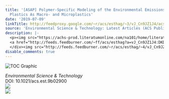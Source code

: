 ```yaml
---
title: '[ASAP] Polymer-Specific Modeling of the Environmental Emissions of Seven Commodity
  Plastics As Macro- and Microplastics'
date: '2019-07-09'
linkTitle: http://feedproxy.google.com/~r/acs/esthag/~3/vJ_Cn9JZ1J4/acs.est.9b02900
source: 'Environmental Science & Technology: Latest Articles (ACS Publications)'
description: |-
  <p><img src="https://achs-prod.literatumonline.com/na101/home/literatum/publisher/achs/journals/content/esthag/0/esthag.ahead-of-print/acs.est.9b02900/20190709/images/medium/es-2019-02900d_0006.gif" alt="TOC Graphic"/></p><div><cite>Environmental Science & Technology</cite></div><div>DOI: 10.1021/acs.est.9b02900</div><div class="feedflare">
  <a href="http://feeds.feedburner.com/~ff/acs/esthag?a=vJ_Cn9JZ1J4:DKDBZfhU4V4:yIl2AUoC8zA"><img src="http://feeds.feedburner.com/~ff/acs/esthag?d=yIl2AUoC8zA" border="0"></img></a>
  </div><img src="http://feeds.feedburner.com/~r/acs/esthag/~4/vJ_Cn9JZ1J4" ...
disable_comments: true
---
```

<p><img src="https://achs-prod.literatumonline.com/na101/home/literatum/publisher/achs/journals/content/esthag/0/esthag.ahead-of-print/acs.est.9b02900/20190709/images/medium/es-2019-02900d_0006.gif" alt="TOC Graphic"/></p><div><cite>Environmental Science & Technology</cite></div><div>DOI: 10.1021/acs.est.9b02900</div><div class="feedflare">
<a href="http://feeds.feedburner.com/~ff/acs/esthag?a=vJ_Cn9JZ1J4:DKDBZfhU4V4:yIl2AUoC8zA"><img src="http://feeds.feedburner.com/~ff/acs/esthag?d=yIl2AUoC8zA" border="0"></img></a>
</div><img src="http://feeds.feedburner.com/~r/acs/esthag/~4/vJ_Cn9JZ1J4" ...